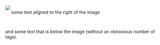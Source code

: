 <img align="left" src="https://cloud.githubusercontent.com/assets/532272/21507867/3376e9fe-cc4a-11e6-9350-7ec4f680da36.gif">

some text aligned to the right of the image

<br clear="left"/>

and some text that is below the image (without an obnoxious number of <br /> tags).
